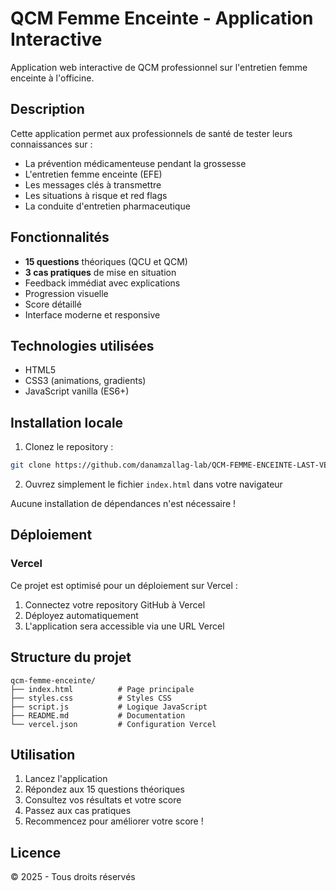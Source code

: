 # QCM Femme Enceinte - Application Interactive

Application web interactive de QCM professionnel sur l'entretien femme enceinte à l'officine.

## Description

Cette application permet aux professionnels de santé de tester leurs connaissances sur :
- La prévention médicamenteuse pendant la grossesse
- L'entretien femme enceinte (EFE)
- Les messages clés à transmettre
- Les situations à risque et red flags
- La conduite d'entretien pharmaceutique

## Fonctionnalités

- **15 questions** théoriques (QCU et QCM)
- **3 cas pratiques** de mise en situation
- Feedback immédiat avec explications
- Progression visuelle
- Score détaillé
- Interface moderne et responsive

## Technologies utilisées

- HTML5
- CSS3 (animations, gradients)
- JavaScript vanilla (ES6+)

## Installation locale

1. Clonez le repository :
```bash
git clone https://github.com/danamzallag-lab/QCM-FEMME-ENCEINTE-LAST-VERSION-.git
```

2. Ouvrez simplement le fichier `index.html` dans votre navigateur

Aucune installation de dépendances n'est nécessaire !

## Déploiement

### Vercel
Ce projet est optimisé pour un déploiement sur Vercel :
1. Connectez votre repository GitHub à Vercel
2. Déployez automatiquement
3. L'application sera accessible via une URL Vercel

## Structure du projet

```
qcm-femme-enceinte/
├── index.html          # Page principale
├── styles.css          # Styles CSS
├── script.js           # Logique JavaScript
├── README.md           # Documentation
└── vercel.json         # Configuration Vercel
```

## Utilisation

1. Lancez l'application
2. Répondez aux 15 questions théoriques
3. Consultez vos résultats et votre score
4. Passez aux cas pratiques
5. Recommencez pour améliorer votre score !

## Licence

© 2025 - Tous droits réservés
